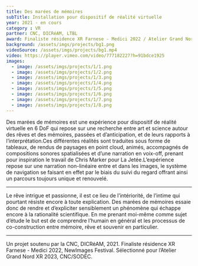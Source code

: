 ```yaml
---
title: Des marées de mémoires
subTitle: Installation pour dispositif de réalité virtuelle
year: 2021 - en cours
category : VR
partner: CNC, DICRéAM, LTBL 
award: Finaliste résidence XR Farnese - Medici 2022 / Atelier Grand Nord XR 2023
background: /assets/imgs/projects/bg1.png
videoSource: /assets/imgs/projects/bg1.mp4
video: https://player.vimeo.com/video/777182227?h=91bdce1925
images:
  - image: /assets/imgs/projects/1/1.png
  - image: /assets/imgs/projects/1/2.png
  - image: /assets/imgs/projects/1/3.png
  - image: /assets/imgs/projects/1/4.png
  - image: /assets/imgs/projects/1/5.png
  - image: /assets/imgs/projects/1/6.png
  - image: /assets/imgs/projects/1/7.png
  - image: /assets/imgs/projects/1/8.png
---
```

Des marées de mémoires est une expérience pour dispositif de réalité virtuelle en 6 DoF qui repose sur une recherche entre art et science autour des rêves et des mémoires, passées et d’anticipation, et de leurs rapports à l’interprétation.Ces différentes réalités sont traduites sous forme de tableaux, de rendus de paysages en point cloud, animés, accompagnés de compositions sonores spatialisées et d’une narration en voix-off, prenant pour inspiration le travail de Chris Marker pour La Jetée.L’expérience repose sur une narration non-linéaire entre et dans les images, le système de navigation se faisant en effet par le biais du suivi du regard offrant ainsi un parcours toujours unique et renouvelé.

---

Le rêve intrigue et passionne, il est ce lieu de l’intériorité, de l’intime qui pourtant résiste encore à toute explication. Des marées de mémoires essaie donc de rendre et d’expliciter sensiblement un phénomène qui échappe encore à la rationalité scientifique. En me prenant moi-même comme sujet d’étude le but est de comprendre l’humain en général et les processus de co-construction entre mémoire, rêve et souvenir en particulier. 

---

Un projet soutenu par la CNC, DICRéAM, 2021. 
Finaliste résidence XR Farnese - Medici 2022, NewImages Festival.
Sélectionné pour l’Atelier Grand Nord XR 2023, CNC/SODEC.